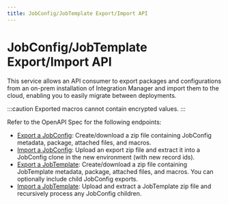 ```yaml
---
title: JobConfig/JobTemplate Export/Import API
---
```

# JobConfig/JobTemplate Export/Import API

This service allows an API consumer to export packages and configurations from an on-prem installation of Integration Manager and import them to the cloud, enabling you to easily migrate between deployments.

:::caution
Exported macros cannot contain encrypted values.
:::

Refer to the OpenAPI Spec for the following endpoints:

* [Export a JobConfig](../../../job-configuration#tag/Job-Config/operation/exportJobConfig): Create/download a zip file containing JobConfig metadata, package, attached files, and macros.
* [Import a JobConfig](../../../job-configuration#tag/Job-Config/operation/importJobConfig): Upload an export zip file and extract it into a JobConfig clone in the new environment (with new record ids).
* [Export a JobTemplate](../../../job-configuration#tag/Job-Template/operation/exportJobTemplate): Create/download a zip file containing JobTemplate metadata, package, attached files, and macros. You can optionally include child JobConfig exports.
* [Import a JobTemplate](../../../job-configuration#tag/Job-Template/operation/importJobTemplate): Upload and extract a JobTemplate zip file and recursively process any JobConfig children.